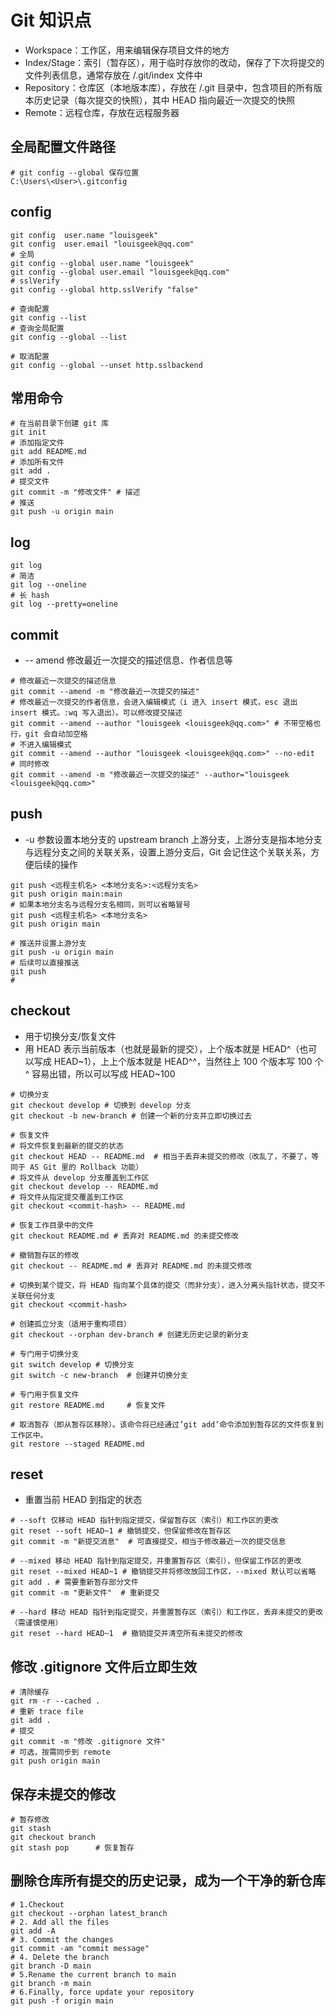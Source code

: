 # Git 知识点
- Workspace：工作区，用来编辑保存项目文件的地方
- Index/Stage：索引（暂存区），用于临时存放你的改动，保存了下次将提交的文件列表信息，通常存放在 /.git/index 文件中
- Repository：仓库区（本地版本库），存放在 /.git 目录中，包含项目的所有版本历史记录（每次提交的快照），其中 HEAD 指向最近一次提交的快照
- Remote：远程仓库，存放在远程服务器

## 全局配置文件路径
```shell
# git config --global 保存位置
C:\Users\<User>\.gitconfig
```

## config
```shell
git config  user.name "louisgeek"
git config  user.email "louisgeek@qq.com"
# 全局
git config --global user.name "louisgeek"
git config --global user.email "louisgeek@qq.com"
# sslVerify
git config --global http.sslVerify "false"

# 查询配置
git config --list
# 查询全局配置
git config --global --list

# 取消配置
git config --global --unset http.sslbackend
```

## 常用命令
```shell
# 在当前目录下创建 git 库
git init
# 添加指定文件
git add README.md
# 添加所有文件
git add .
# 提交文件
git commit -m "修改文件" # 描述
# 推送
git push -u origin main
```

## log
```shell
git log
# 简洁
git log --oneline
# 长 hash
git log --pretty=oneline
```

## commit
- -- amend 修改最近一次提交的描述信息、作者信息等
```shell
# 修改最近一次提交的描述信息
git commit --amend -m "修改最近一次提交的描述"
# 修改最近一次提交的作者信息，会进入编辑模式（i 进入 insert 模式，esc 退出 insert 模式。:wq 写入退出）。可以修改提交描述
git commit --amend --author "louisgeek <louisgeek@qq.com>" # 不带空格也行，git 会自动加空格
# 不进入编辑模式
git commit --amend --author "louisgeek <louisgeek@qq.com>" --no-edit
# 同时修改
git commit --amend -m "修改最近一次提交的描述" --author="louisgeek <louisgeek@qq.com>"
```

## push
- -u 参数设置本地分支的 upstream branch 上游分支，上游分支是指本地分支与远程分支之间的关联关系，设置上游分支后，Git 会记住这个关联关系，方便后续的操作
```shell
git push <远程主机名> <本地分支名>:<远程分支名>
git push origin main:main
# 如果本地分支名与远程分支名相同，则可以省略冒号
git push <远程主机名> <本地分支名>
git push origin main

# 推送并设置上游分支
git push -u origin main
# 后续可以直接推送
git push
#
```

## checkout
- 用于切换分支/恢复文件
- 用 HEAD 表示当前版本（也就是最新的提交），上个版本就是 HEAD^（也可以写成 HEAD~1），上上个版本就是 HEAD^^，当然往上 100 个版本写 100 个 ^ 容易出错，所以可以写成 HEAD~100
```shell
# 切换分支
git checkout develop # 切换到 develop 分支
git checkout -b new-branch # 创建一个新的分支并立即切换过去

# 恢复文件
# 将文件恢复到最新的提交的状态
git checkout HEAD -- README.md  # 相当于丢弃未提交的修改（改乱了，不要了，等同于 AS Git 里的 Rollback 功能）
# 将文件从 develop 分支覆盖到工作区
git checkout develop -- README.md
# 将文件从指定提交覆盖到工作区
git checkout <commit-hash> -- README.md

# 恢复工作目录中的文件
git checkout README.md # 丢弃对 README.md 的未提交修改

# 撤销暂存区的修改
git checkout -- README.md # 丢弃对 README.md 的未提交修改

# 切换到某个提交，将 HEAD 指向某个具体的提交（而非分支），进入分离头指针状态，提交不关联任何分支
git checkout <commit-hash> 

# 创建孤立分支​（适用于重构项目）
git checkout --orphan dev-branch # 创建无历史记录的新分支

# 专门用于切换分支
git switch develop # 切换分支
git switch -c new-branch  # 创建并切换分支

# 专门用于恢复文件
git restore README.md     # 恢复文件

# 取消暂存（即从暂存区移除）。该命令将已经通过’git add’命令添加到暂存区的文件恢复到工作区中。
git restore --staged README.md
```

## reset
- 重置当前 HEAD 到指定的状态
```shell
# --soft 仅移动 HEAD 指针到指定提交，保留暂存区（索引）和工作区的更改
git reset --soft HEAD~1 # 撤销提交，但保留修改在暂存区
git commit -m "新提交消息"  # 可直接提交，相当于修改最近一次的提交信息

# --mixed 移动 HEAD 指针到指定提交，并重置暂存区（索引），但保留工作区的更改
git reset --mixed HEAD~1 # 撤销提交并将修改放回工作区，--mixed 默认可以省略
git add . # 需要重新暂存部分文件
git commit -m "更新文件"  # 重新提交

# --hard 移动 HEAD 指针到指定提交，并重置暂存区（索引）和工作区，丢弃未提交的更改（需谨慎使用）
git reset --hard HEAD~1  # 撤销提交并清空所有未提交的修改
```

## 修改 .gitignore 文件后立即生效
```shell
# 清除缓存
git rm -r --cached .
# 重新 trace file
git add .
# 提交
git commit -m "修改 .gitignore 文件"
# 可选，按需同步到 remote
git push origin main
```

## 保存未提交的修改
```shell
# 暂存修改
git stash          
git checkout branch
git stash pop      # 恢复暂存
```

## 删除仓库所有提交的历史记录，成为一个干净的新仓库

```shell
# 1.Checkout
git checkout --orphan latest_branch
# 2. Add all the files
git add -A
# 3. Commit the changes
git commit -am "commit message"
# 4. Delete the branch
git branch -D main
# 5.Rename the current branch to main
git branch -m main
# 6.Finally, force update your repository
git push -f origin main
```











